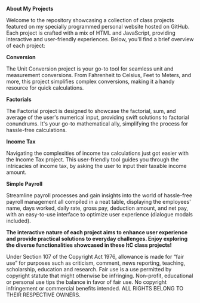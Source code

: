 **About My Projects**

Welcome to the repository showcasing a collection of class projects featured on my specially programmed personal website hosted on GitHub. Each project is crafted with a mix of HTML and JavaScript, providing interactive and user-friendly experiences. Below, you'll find a brief overview of each project:

**Conversion**

The Unit Conversion project is your go-to tool for seamless unit and measurement conversions. From Fahrenheit to Celsius, Feet to Meters, and more, this project simplifies complex conversions, making it a handy resource for quick calculations.

**Factorials**

The Factorial project is designed to showcase the factorial, sum, and average of the user's numerical input, providing swift solutions to factorial conundrums. It's your go-to mathematical ally, simplifying the process for hassle-free calculations.

**Income Tax**

Navigating the complexities of income tax calculations just got easier with the Income Tax project. This user-friendly tool guides you through the intricacies of income tax, by asking the user to input their taxable income amount.

**Simple Payroll**

Streamline payroll processes and gain insights into the world of hassle-free payroll management all compiled in a neat table, displaying the employees' name, days worked, daily rate, gross pay, deduction amount, and net pay, with an easy-to-use interface to optimize user experience (dialogue modals included).

**The interactive nature of each project aims to enhance user experience and provide practical solutions to everyday challenges. Enjoy exploring the diverse functionalities showcased in these ItC class projects!**






Under Section 107 of the Copyright Act 1976, allowance is made for “fair use” for purposes such as criticism, comment, news reporting, teaching, scholarship, education and research. Fair use is a use permitted by copyright statute that might otherwise be infringing.
Non-profit, educational or personal use tips the balance in favor of fair use. No copyright infringement or commercial benefits intended. ALL RIGHTS BELONG TO THEIR RESPECTIVE OWNERS.
